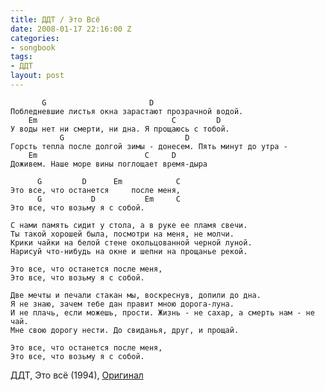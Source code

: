 ```yaml
---
title: ДДТ / Это Всё
date: 2008-01-17 22:16:00 Z
categories:
- songbook
tags:
- ДДТ
layout: post
---
```


	       G                       D
	Побледневшие листья окна зарастают прозрачной водой.
	    Em                              C         D
	У воды нет ни смерти, ни дна. Я прощаюсь с тобой.
	           G                           D
	Горсть тепла после долгой зимы - донесем. Пять минут до утра -
	    Em                        C     D
	Доживем. Наше море вины поглощает время-дыра
	
	      G         D      Em            C
	Это все, что останется     после меня,
	      G           D           Em     C
	Это все, что возьму я с собой.
	
	С нами память сидит у стола, а в руке ее пламя свечи.
	Ты такой хорошей была, посмотри на меня, не молчи.
	Крики чайки на белой стене окольцованной черной луной.
	Нарисуй что-нибудь на окне и шепни на прощанье рекой.
	
	Это все, что останется после меня,
	Это все, что возьму я с собой.
	
	Две мечты и печали стакан мы, воскреснув, допили до дна.
	Я не знаю, зачем тебе дан правит мною дорога-луна.
	И не плачь, если можешь, прости. Жизнь - не сахар, а смерть нам - не чай.
	Мне свою дорогу нести. До свиданья, друг, и прощай.
	
	Это все, что останется после меня,
	Это все, что возьму я с собой.

ДДТ, Это всё (1994), [Оригинал](http://ddtworld.spb.ru/cgi-bin/findit.pl?file=3&what=eto_vse)

